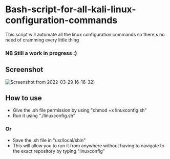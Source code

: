 # Bash-script-for-all-kali-linux-configuration-commands
This script will automate all the linux configuration commands so there,s no need of cramming every little thing
### NB Still a work in progress :)
## Screenshot
![Screenshot from 2022-03-29 16-16-32](https://user-images.githubusercontent.com/98480075/160623343-15d5242d-5e89-473c-8014-3a4f745457db.png))
## How to use
- Give the .sh file permission by using "chmod +x linuxconfig.sh"
- Run it using "./linuxconfig.sh"
### Or
- Save the .sh file in "usr/local/sbin"
- This will allow you to run it from anywhere without having to navigate to  the exact repository by typing "linuxconfig"
